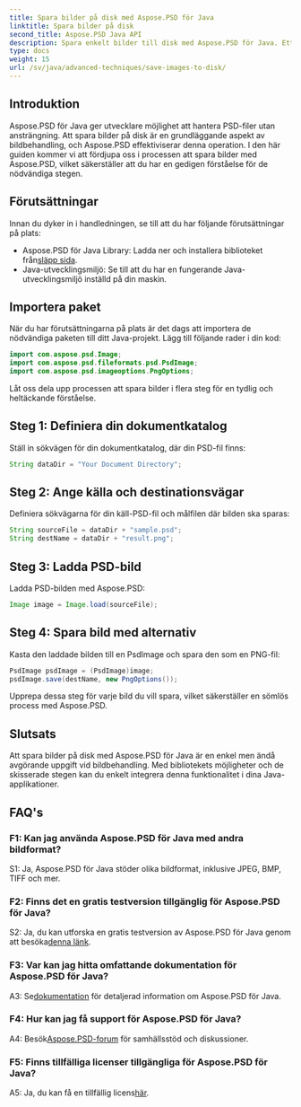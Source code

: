 ```yaml
---
title: Spara bilder på disk med Aspose.PSD för Java
linktitle: Spara bilder på disk
second_title: Aspose.PSD Java API
description: Spara enkelt bilder till disk med Aspose.PSD för Java. Ett kraftfullt Java-bibliotek för PSD-filmanipulation.
type: docs
weight: 15
url: /sv/java/advanced-techniques/save-images-to-disk/
---
```

## Introduktion

Aspose.PSD för Java ger utvecklare möjlighet att hantera PSD-filer utan ansträngning. Att spara bilder på disk är en grundläggande aspekt av bildbehandling, och Aspose.PSD effektiviserar denna operation. I den här guiden kommer vi att fördjupa oss i processen att spara bilder med Aspose.PSD, vilket säkerställer att du har en gedigen förståelse för de nödvändiga stegen.

## Förutsättningar

Innan du dyker in i handledningen, se till att du har följande förutsättningar på plats:

-  Aspose.PSD för Java Library: Ladda ner och installera biblioteket från[släpp sida](https://releases.aspose.com/psd/java/).
- Java-utvecklingsmiljö: Se till att du har en fungerande Java-utvecklingsmiljö inställd på din maskin.

## Importera paket

När du har förutsättningarna på plats är det dags att importera de nödvändiga paketen till ditt Java-projekt. Lägg till följande rader i din kod:

```java
import com.aspose.psd.Image;
import com.aspose.psd.fileformats.psd.PsdImage;
import com.aspose.psd.imageoptions.PngOptions;
```

Låt oss dela upp processen att spara bilder i flera steg för en tydlig och heltäckande förståelse.

## Steg 1: Definiera din dokumentkatalog

Ställ in sökvägen för din dokumentkatalog, där din PSD-fil finns:

```java
String dataDir = "Your Document Directory";
```

## Steg 2: Ange källa och destinationsvägar

Definiera sökvägarna för din käll-PSD-fil och målfilen där bilden ska sparas:

```java
String sourceFile = dataDir + "sample.psd";
String destName = dataDir + "result.png";
```

## Steg 3: Ladda PSD-bild

Ladda PSD-bilden med Aspose.PSD:

```java
Image image = Image.load(sourceFile);
```

## Steg 4: Spara bild med alternativ

Kasta den laddade bilden till en PsdImage och spara den som en PNG-fil:

```java
PsdImage psdImage = (PsdImage)image;
psdImage.save(destName, new PngOptions());
```

Upprepa dessa steg för varje bild du vill spara, vilket säkerställer en sömlös process med Aspose.PSD.

## Slutsats

Att spara bilder på disk med Aspose.PSD för Java är en enkel men ändå avgörande uppgift vid bildbehandling. Med bibliotekets möjligheter och de skisserade stegen kan du enkelt integrera denna funktionalitet i dina Java-applikationer.

## FAQ's

### F1: Kan jag använda Aspose.PSD för Java med andra bildformat?

S1: Ja, Aspose.PSD för Java stöder olika bildformat, inklusive JPEG, BMP, TIFF och mer.

### F2: Finns det en gratis testversion tillgänglig för Aspose.PSD för Java?

 S2: Ja, du kan utforska en gratis testversion av Aspose.PSD för Java genom att besöka[denna länk](https://releases.aspose.com/).

### F3: Var kan jag hitta omfattande dokumentation för Aspose.PSD för Java?

 A3: Se[dokumentation](https://reference.aspose.com/psd/java/) för detaljerad information om Aspose.PSD för Java.

### F4: Hur kan jag få support för Aspose.PSD för Java?

 A4: Besök[Aspose.PSD-forum](https://forum.aspose.com/c/psd/34) för samhällsstöd och diskussioner.

### F5: Finns tillfälliga licenser tillgängliga för Aspose.PSD för Java?

 A5: Ja, du kan få en tillfällig licens[här](https://purchase.aspose.com/temporary-license/).